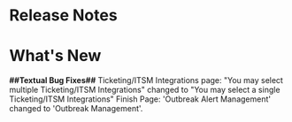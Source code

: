 # Release Notes
# What's New

**##Textual Bug Fixes##**
Ticketing/ITSM Integrations page: 
"You may select multiple Ticketing/ITSM Integrations" changed to "You may select a single Ticketing/ITSM Integrations"
Finish Page:
'Outbreak Alert Management' changed to 'Outbreak Management'.
